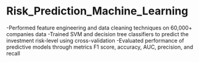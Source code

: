 # Risk_Prediction_Machine_Learning

-Performed feature engineering and data cleaning techniques on 60,000+ companies data
-Trained SVM and decision tree classifiers to predict the investment risk-level using cross-validation
-Evaluated performance of predictive models through metrics F1 score, accuracy, AUC, precision, and recall
